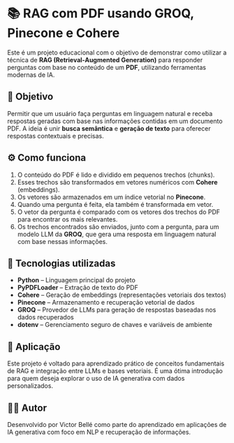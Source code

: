 # 📚 RAG com PDF usando GROQ, Pinecone e Cohere

Este é um projeto educacional com o objetivo de demonstrar como utilizar a técnica de **RAG (Retrieval-Augmented Generation)** para responder perguntas com base no conteúdo de um **PDF**, utilizando ferramentas modernas de IA.

## 🎯 Objetivo

Permitir que um usuário faça perguntas em linguagem natural e receba respostas geradas com base nas informações contidas em um documento PDF. A ideia é unir **busca semântica** e **geração de texto** para oferecer respostas contextuais e precisas.

## ⚙️ Como funciona

1. O conteúdo do PDF é lido e dividido em pequenos trechos (chunks).
2. Esses trechos são transformados em vetores numéricos com **Cohere** (embeddings).
3. Os vetores são armazenados em um índice vetorial no **Pinecone**.
4. Quando uma pergunta é feita, ela também é transformada em vetor.
5. O vetor da pergunta é comparado com os vetores dos trechos do PDF para encontrar os mais relevantes.
6. Os trechos encontrados são enviados, junto com a pergunta, para um modelo LLM da **GROQ**, que gera uma resposta em linguagem natural com base nessas informações.

## 🧠 Tecnologias utilizadas

- **Python** – Linguagem principal do projeto
- **PyPDFLoader** – Extração de texto do PDF
- **Cohere** – Geração de embeddings (representações vetoriais dos textos)
- **Pinecone** – Armazenamento e recuperação vetorial de dados
- **GROQ** – Provedor de LLMs para geração de respostas baseadas nos dados recuperados
- **dotenv** – Gerenciamento seguro de chaves e variáveis de ambiente

## 📌 Aplicação

Este projeto é voltado para aprendizado prático de conceitos fundamentais de RAG e integração entre LLMs e bases vetoriais. É uma ótima introdução para quem deseja explorar o uso de IA generativa com dados personalizados.

## 👨‍💻 Autor

Desenvolvido por Victor Bellé como parte do aprendizado em aplicações de IA generativa com foco em NLP e recuperação de informações.
